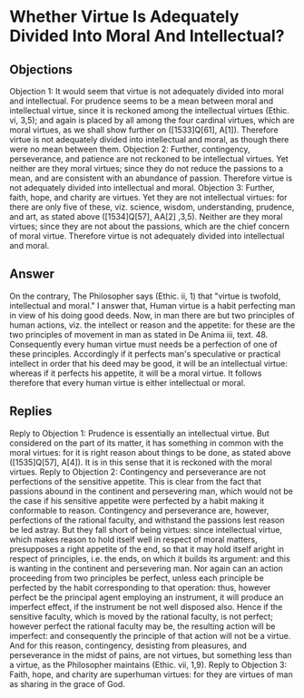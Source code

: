 # Whether Virtue Is Adequately Divided Into Moral And Intellectual?
## Objections
Objection 1: It would seem that virtue is not adequately divided into moral and intellectual. For prudence seems to be a mean between moral and intellectual virtue, since it is reckoned among the intellectual virtues (Ethic. vi, 3,5); and again is placed by all among the four cardinal virtues, which are moral virtues, as we shall show further on ([1533]Q[61], A[1]). Therefore virtue is not adequately divided into intellectual and moral, as though there were no mean between them.
Objection 2: Further, contingency, perseverance, and patience are not reckoned to be intellectual virtues. Yet neither are they moral virtues; since they do not reduce the passions to a mean, and are consistent with an abundance of passion. Therefore virtue is not adequately divided into intellectual and moral.
Objection 3: Further, faith, hope, and charity are virtues. Yet they are not intellectual virtues: for there are only five of these, viz. science, wisdom, understanding, prudence, and art, as stated above ([1534]Q[57], AA[2] ,3,5). Neither are they moral virtues; since they are not about the passions, which are the chief concern of moral virtue. Therefore virtue is not adequately divided into intellectual and moral.
## Answer
On the contrary, The Philosopher says (Ethic. ii, 1) that "virtue is twofold, intellectual and moral."
I answer that, Human virtue is a habit perfecting man in view of his doing good deeds. Now, in man there are but two principles of human actions, viz. the intellect or reason and the appetite: for these are the two principles of movement in man as stated in De Anima iii, text. 48. Consequently every human virtue must needs be a perfection of one of these principles. Accordingly if it perfects man's speculative or practical intellect in order that his deed may be good, it will be an intellectual virtue: whereas if it perfects his appetite, it will be a moral virtue. It follows therefore that every human virtue is either intellectual or moral.
## Replies
Reply to Objection 1: Prudence is essentially an intellectual virtue. But considered on the part of its matter, it has something in common with the moral virtues: for it is right reason about things to be done, as stated above ([1535]Q[57], A[4]). It is in this sense that it is reckoned with the moral virtues.
Reply to Objection 2: Contingency and perseverance are not perfections of the sensitive appetite. This is clear from the fact that passions abound in the continent and persevering man, which would not be the case if his sensitive appetite were perfected by a habit making it conformable to reason. Contingency and perseverance are, however, perfections of the rational faculty, and withstand the passions lest reason be led astray. But they fall short of being virtues: since intellectual virtue, which makes reason to hold itself well in respect of moral matters, presupposes a right appetite of the end, so that it may hold itself aright in respect of principles, i.e. the ends, on which it builds its argument: and this is wanting in the continent and persevering man. Nor again can an action proceeding from two principles be perfect, unless each principle be perfected by the habit corresponding to that operation: thus, however perfect be the principal agent employing an instrument, it will produce an imperfect effect, if the instrument be not well disposed also. Hence if the sensitive faculty, which is moved by the rational faculty, is not perfect; however perfect the rational faculty may be, the resulting action will be imperfect: and consequently the principle of that action will not be a virtue. And for this reason, contingency, desisting from pleasures, and perseverance in the midst of pains, are not virtues, but something less than a virtue, as the Philosopher maintains (Ethic. vii, 1,9).
Reply to Objection 3: Faith, hope, and charity are superhuman virtues: for they are virtues of man as sharing in the grace of God.